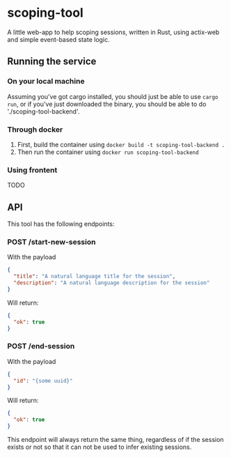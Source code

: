 # scoping-tool
A little web-app to help scoping sessions, written in Rust, using actix-web and simple event-based state logic.

## Running the service
### On your local machine
Assuming you've got cargo installed, you should just be able to use `cargo run`, or if you've just downloaded the binary, you should be able to do './scoping-tool-backend'.

### Through docker
1. First, build the container using `docker build -t scoping-tool-backend .`
2. Then run the container using `docker run scoping-tool-backend`

### Using frontent
TODO

## API
This tool has the following endpoints:

### POST /start-new-session
With the payload
```json
{
  "title": "A natural language title for the session",
  "description": "A natural language description for the session"
}
```
Will return:
```json
{
  "ok": true
}
```

### POST /end-session
With the payload
```json
{
  "id": "{some uuid}"
}
```
Will return:
```json
{
  "ok": true
}
```
This endpoint will always return the same thing, regardless of if the session exists or not so that it can not be used to infer existing sessions.
